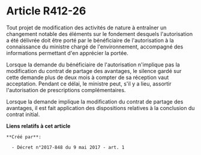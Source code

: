 # Article R412-26

Tout projet de modification des activités de nature à entraîner un changement notable des éléments sur le fondement desquels
l'autorisation a été délivrée doit être porté par le bénéficiaire de l'autorisation à la connaissance du ministre chargé de
l'environnement, accompagné des informations permettant d'en apprécier la portée.

Lorsque la demande du bénéficiaire de l'autorisation n'implique pas la modification du contrat de partage des avantages, le
silence gardé sur cette demande plus de deux mois à compter de sa réception vaut acceptation. Pendant ce délai, le ministre
peut, s'il y a lieu, assortir l'autorisation de prescriptions complémentaires.

Lorsque la demande implique la modification du contrat de partage des avantages, il est fait application des dispositions
relatives à la conclusion du contrat initial.

**Liens relatifs à cet article**

	**Créé par**:

	  - Décret n°2017-848 du 9 mai 2017 - art. 1
